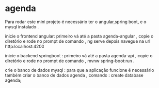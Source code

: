 # agenda

Para rodar este mini projeto é necessário ter o angular,spring boot,  e o mysql instalado .

inicie o frontend angular:
primeiro vá até a pasta agenda-angular , copie o diretório e rode no prompt de comando , ng serve depois navegue na url http:localhost:4200

inicie o backend springboot :
primeiro vá até a pasta agenda-api , copie o diretório e rode no prompt de comando , mvnw spring-boot:run .

crie o banco de dados mysql :
para que a aplicação funcione é necessário também criar o banco  de dados agenda , comando : create database agenda;
